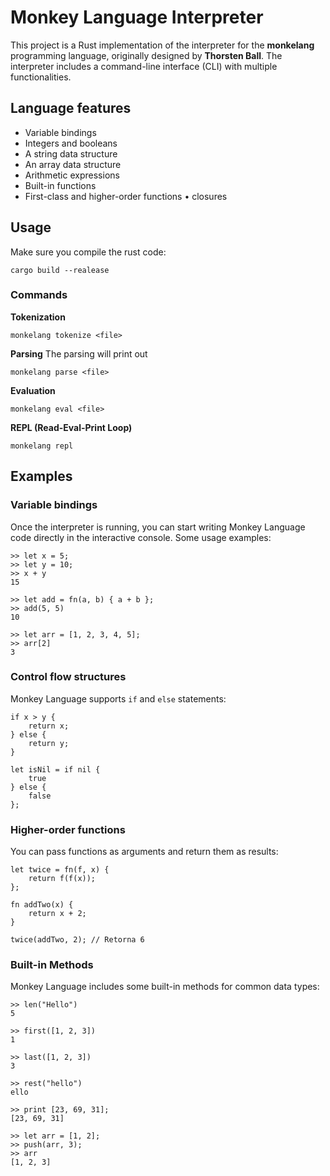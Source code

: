 # Monkey Language Interpreter

This project is a Rust implementation of the interpreter for the **monkelang** programming language, originally designed by **Thorsten Ball**. The interpreter includes a command-line interface (CLI) with multiple functionalities.

## Language features
- Variable bindings
- Integers and booleans
- A string data structure
- An array data structure
- Arithmetic expressions
- Built-in functions
- First-class and higher-order functions • closures

## Usage 
Make sure you compile the rust code:
```
cargo build --realease
```

### Commands

**Tokenization**
```
monkelang tokenize <file>
```
**Parsing**
The parsing will print out 
```
monkelang parse <file>
```
**Evaluation**
```
monkelang eval <file>
```
**REPL (Read-Eval-Print Loop)**
```
monkelang repl
```
## Examples

### Variable bindings

Once the interpreter is running, you can start writing Monkey Language code directly in the interactive console. Some usage examples:
```
>> let x = 5;
>> let y = 10;
>> x + y
15

>> let add = fn(a, b) { a + b };
>> add(5, 5)
10

>> let arr = [1, 2, 3, 4, 5];
>> arr[2]
3
```

### Control flow structures

Monkey Language supports `if` and `else` statements:
```
if x > y {
    return x;
} else {
    return y;
}

let isNil = if nil {
    true
} else {
    false
};
```

### Higher-order functions

You can pass functions as arguments and return them as results:
```
let twice = fn(f, x) {
    return f(f(x));
};

fn addTwo(x) {
    return x + 2;
}

twice(addTwo, 2); // Retorna 6
```

### Built-in Methods
Monkey Language includes some built-in methods for common data types:

```
>> len("Hello")
5

>> first([1, 2, 3])
1

>> last([1, 2, 3])
3

>> rest("hello")
ello

>> print [23, 69, 31];
[23, 69, 31]

>> let arr = [1, 2];
>> push(arr, 3);
>> arr
[1, 2, 3]
```
